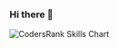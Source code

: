 ### Hi there 👋

![CodersRank Skills Chart](https://cr-skills-chart-widget.azurewebsites.net/api/api?username=nikhilmahashabde&skills=JavaScript,TypeScript,CSS,HTML,JAVA,C#,SCSS,C,PYTHON)

<!--
**NikhilMahashabde/NikhilMahashabde** is a ✨ _special_ ✨ repository because its `README.md` (this file) appears on your GitHub profile.

